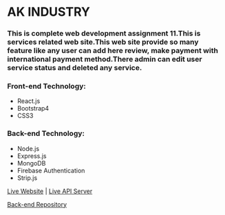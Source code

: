 # AK INDUSTRY

### This is complete web development assignment 11.This is services related web site.This web site provide so many feature like any user can add here review, make payment with international payment method.There admin can edit user service status and deleted any service.

### Front-end Technology:

* React.js
* Bootstrap4
* CSS3

### Back-end Technology:

* Node.js
* Express.js
* MongoDB
* Firebase Authentication
* Strip.js


[Live Website](https://ak-inductry-auth.web.app/) | [Live API Server](https://calm-anchorage-95047.herokuapp.com/)

[Back-end Repository](https://github.com/mdumar112233/ak-industry-assignment-11-server)

